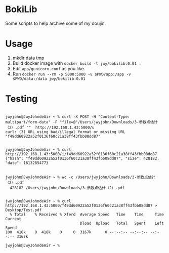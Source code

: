 # BokiLib
Some scripts to help archive some of my doujin.

# Usage
1. mkdir data tmp
2. Build docker image with `docker build -t jwy/bokilib:0.01 .`
3. Edit `app/gunicorn.conf` as you like.
4. Run `docker run --rm -p 5000:5000 -v $PWD/app:/app -v $PWD/data:/data jwy/bokilib:0.01`

# Testing

```shell

jwyjohn@JwyJohndeAir ~ % curl -X POST -H "Content-Type: multipart/form-data" -F "file=@"/Users/jwyjohn/Downloads/3-参数点估计（2）.pdf ""  http://192.168.1.43:5000/u
curl: (3) URL using bad/illegal format or missing URL
"f49dd60922a52f0136f60c21a38ff43fbb08dd87"


jwyjohn@JwyJohndeAir ~ % curl http://192.168.1.43:5000/i/f49dd60922a52f0136f60c21a38ff43fbb08dd87
{"hash": "f49dd60922a52f0136f60c21a38ff43fbb08dd87", "size": 428182, "date": 1613285477}


jwyjohn@JwyJohndeAir ~ % wc -c /Users/jwyjohn/Downloads/3-参数点估计（2）.pdf
  428182 /Users/jwyjohn/Downloads/3-参数点估计（2）.pdf


jwyjohn@JwyJohndeAir ~ % curl http://192.168.1.43:5000/f49dd60922a52f0136f60c21a38ff43fbb08dd87 > Desktop/Test.pdf
  % Total    % Received % Xferd  Average Speed   Time    Time     Time  Current
                                 Dload  Upload   Total   Spent    Left  Speed
100  418k    0  418k    0     0  3167k      0 --:--:-- --:--:-- --:--:-- 3167k

jwyjohn@JwyJohndeAir ~ %

```

